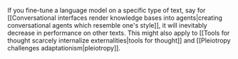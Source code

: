 ---
---

If you fine-tune a language model on a specific type of text, say for [[Conversational interfaces render knowledge bases into agents|creating conversational agents which resemble one's style]], it will inevitably decrease in performance on other texts. This might also apply to [[Tools for thought scarcely internalize externalities|tools for thought]] and [[Pleiotropy challenges adaptationism|pleiotropy]].